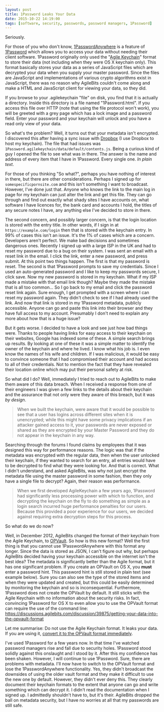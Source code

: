 ```yaml
---
layout: post
title: 1Password Leaks Your Data 
date: 2015-10-22 14:19:00
tags: [software, security, passwords, password managers, 1Password]
---
```


Seriously. 

For those of you who don't know, [1PasswordAnywhere](https://support.1password.com/guides/mac/1passwordanywhere.html) is a feature of [1Password](https://agilebits.com/onepassword) which allows you to access your data without needing their client software. 1Password originally only used the "[Agile Keychain](https://support.1password.com/agile-keychain-design/)" format to store their data (not including when they were OS X keychain only). This format basically stores your data as a series of JavaScript files which are decrypted your data when you supply your master password. Since the files are JavaScript and implementations of various crypto algorithms exist in JavaScript, there was no reason why AgileBits couldn't come along and make a HTML and JavaScript client for viewing your data, so they did. 

If you browse to your .agilekeychain "file" on disk, you find that it is actually a directory. Inside this directory is a file named "1Password.html". If you access this file over HTTP (note that using the file protocol won't work), you will be greeted with a grey page which has a lock image and a password field. Enter your password and your keychain will unlock and you have a read only view of your data. 

So what's the problem? Well, it turns out that your metadata isn't encrypted. I discovered this after having a sync issue with [Dropbox](https://www.dropbox.com/referrals/NTI2ODM1MTA5?src=global9) (I use Dropbox to host my keychain). The file that had issues was `1Password.agilekeychain/data/default/contents.js`. Being a curious kind of guy I opened the file to see what was in there. The answer is the name and address of every item that I have in 1Password. Every single one. *In plain text*. 

For those of you thinking "So what?", perhaps you have nothing of interest in there, but there are other considerations. Perhaps I signed up for `somespecificpornsite.com` and this isn't something I want to broadcast. However, I've done just that. Anyone who knows the link to the main log in page for my keychain can just alter the link and get this file. They can go through and find out exactly what shady sites I have accounts on, what software I have licences for, the bank card and accounts I hold, the titles of any secure notes I have, any anything else I've decided to store in there. 

The second concern, and possibly larger concern, is that the login location is
stored with the entry title. In other words, if I sign in at `https://example.com/login`
then that is stored with the keychain entry. In 99% of cases this isn't an issue. It's
the 1% of cases which are a concern. Developers aren't perfect. We make bad
decisions and sometimes dangerous ones. Recently I signed up with a large ISP in the
UK and had to reset my password due to a bug on their system. I was sent an
email with a reset link in the email. I click the link, enter a new password,
and press submit. At this point two things happen. The first is that my password
is reset. The second is that 1Password prompts to save my credentials. Since I
used an auto-generated password and I like to keep my passwords secure, I click
save. Now my new password is stored in my keychain. What if my ISP made a
mistake with that email link though? Maybe they made the mistake that is all too
common... So I go back to my email and click the password reset link again. Sure
enough, I get prompted with a screen where I can reset my password again. They
didn't check to see if I had already used the link. And now that link is stored
in my 1Password metadata, publicly accessible. Anyone can go and paste this link into
their browser and they have full access to my account. Presumably I don't need
to explain any more about how that is a huge issue?

But it gets worse. I decided to have a look and see just how bad things were. Thanks to people having links for easy access to their keychain on their websites, Google has indexed some of these. A simple search brings up results. By looking at one of these it was a simple matter to identify the owner of the keychain and where he lived. I know what his job is. I even know the names of his wife and children. If I was malicious, it would be easy to convince someone that I had compromised their account and had access to all of their credentials. Not to mention the fact that they have revealed their location online which may put their personal safety at risk. 

So what did I do? Well, immediately I tried to reach out to AgileBits to make them aware of this data breach. When I received a response from one of their engineers I was given a few links to the details about their keychain and the assurance that not only were they aware of this breach, but it was *by design*. 

> When we built the keychain, were aware that it would be possible to see that a user has logins across different sites when it is unencrypted; while this might have some privacy implications if an attacker gained access to it, your passwords are never exposed or shared as they are encrypted by your Master Password and they do not appear in the keychain in any way.

Searching through the forums I found claims by employees that it was designed this way for performance reasons. The logic was that if the metadata was encrypted with the regular data, then when the user unlocked their keychain, if they wanted to search for an entry, all entries would have to be decrypted to find what they were looking for. And that is correct. What I didn't understand, and asked AgileBits, was why not just encrypt the metadata file using the master password in some fashion, then they only have a single file to decrypt? Again, their reason was performance. 

> When we first developed AgileKeychain a few years ago, 1Password had significantly less processing power with which to function, and decrypting the keychain on the fly to do something as simple as a login search incurred huge performance penalties for our users. Because this provided a poor experience for our users, we decided against requiring extra decryption steps for this process. 

So what do we do now?

Well, in December 2012, AgileBits changed the format of their keychain from the Agile Keychain, to [OPVault](https://support.1password.com/opvault-design/). So how is this new format? Well the first thing is that you cannot use 1PasswordAnywhere with this format any longer. Since the data is stored as JSON, I can't figure out why, but perhaps AgileBits decided having your keychain accessible on the internet isn't the best idea? The metadata is significantly better than the Agile format, but it has one significant problem. If you create an OPVault on OS X, you **must** enter a password hint. This password hint is still stored in plain text (see example below). Sure you can also see the type of the stored items and when they were updated and created, but this could be easily determined by monitoring the keychain and so is inconsequential. Furthermore, 1Password does not create the OPVault by default. It still sticks with the Agile Keychain with no information about the security risks. In fact, convincing 1Password for OS X to even allow you to use the OPVault format can require the use of the command line: <https://discussions.agilebits.com/discussion/39875/getting-your-data-into-the-opvault-format> 

Let me summarise: Do not use the Agile Keychain format. It leaks your data. If you are using it, [convert it to the OPVault format immediately](https://discussions.agilebits.com/discussion/39875/getting-your-data-into-the-opvault-format). 

I've used 1Password for a few years now. In that time I've watched password managers rise and fall due to security holes. 1Password stood solidly against this onslaught and I stood by it. After this my confidence has been shaken. However, I will continue to use 1Password. Sure, there are problems with metadata. I'll now have to switch to the OPVault format and lose the 1PasswordAnywhere functionality. Yes, they didn't broadcast the downsides of using the older vault format and they make it difficult to use the new one by default. However, they didn't ever deny this. They clearly document their keychain formats to the extent that anyone can go and write something which can decrypt it. I didn't read the documentation when I signed up. I admittedly shouldn't have to, but it's their. AgileBits dropped the ball on metadata security, but I have no worries at all that my passwords are still safe. 

